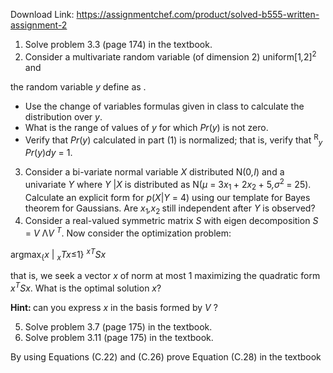 Download Link: https://assignmentchef.com/product/solved-b555-written-assignment-2
<br>
<ol>

 <li>Solve problem 3.3 (page 174) in the textbook.</li>

 <li>Consider a multivariate random variable (of dimension 2) uniform[1<em>,</em>2]<sup>2 </sup>and</li>

</ol>

the random variable <em>y </em>define as .

<ul>

 <li>Use the change of variables formulas given in class to calculate the distribution over <em>y</em>.</li>

 <li>What is the range of values of <em>y </em>for which <em>Pr</em>(<em>y</em>) is not zero.</li>

 <li>Verify that <em>Pr</em>(<em>y</em>) calculated in part (1) is normalized; that is, verify that <sup>R</sup><em><sub>y </sub>Pr</em>(<em>y</em>)<em>dy </em>= 1.</li>

</ul>

<ol start="3">

 <li>Consider a bi-variate normal variable <em>X </em>distributed N(0<em>,I</em>) and a univariate <em>Y </em>where <em>Y </em>|<em>X </em>is distributed as N(<em>µ </em>= 3<em>x</em><sub>1 </sub>+ 2<em>x</em><sub>2 </sub>+ 5<em>,σ</em><sup>2 </sup>= 25). Calculate an explicit form for <em>p</em>(<em>X</em>|<em>Y </em>= 4) using our template for Bayes theorem for Gaussians. Are <em>x</em><sub>1</sub><em>,x</em><sub>2 </sub>still independent after <em>Y </em>is observed?</li>

 <li>Consider a real-valued symmetric matrix <em>S </em>with eigen decomposition <em>S </em>= <em>V </em>Λ<em>V <sup>T</sup></em>. Now consider the optimization problem:</li>

</ol>

argmax<sub>{</sub><em>x </em>| <em><sub>x</sub></em><em>T</em><em>x</em>≤1} <em><sup>x</sup></em><em><sup>T</sup>Sx</em>

that is, we seek a vector <em>x </em>of norm at most 1 maximizing the quadratic form <em>x<sup>T</sup>Sx</em>. What is the optimal solution <em>x</em>?

<strong>Hint: </strong>can you express <em>x </em>in the basis formed by <em>V </em>?

<ol start="5">

 <li>Solve problem 3.7 (page 175) in the textbook.</li>

 <li>Solve problem 3.11 (page 175) in the textbook.</li>

</ol>

By using Equations (C.22) and (C.26) prove Equation (C.28) in the textbook